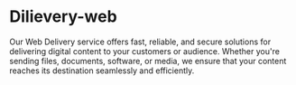 # Dilievery-web
Our Web Delivery service offers fast, reliable, and secure solutions for delivering digital content to your customers or audience. Whether you're sending files, documents, software, or media, we ensure that your content reaches its destination seamlessly and efficiently.
